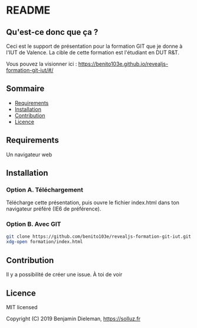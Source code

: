 README
======

Qu'est-ce donc que ça ?
-----------------------
Ceci est le support de présentation pour la formation GIT que je donne à l'IUT de Valence.
La cible de cette formation est l'étudiant en DUT R&T.

Vous pouvez la visionner ici : https://benito103e.github.io/revealjs-formation-git-iut/#/


Sommaire
----------------
- [Requirements](#requirements)
- [Installation](#installation)
- [Contribution](#contribution)
- [Licence](#licence)

Requirements
------------
Un navigateur web



Installation
------------

### Option A. Téléchargement

Télécharge cette présentation, puis ouvre le fichier index.html dans ton navigateur préféré (IE6 de préférence).

### Option B. Avec GIT

```bash
git clone https://github.com/benito103e/revealjs-formation-git-iut.git formation
xdg-open formation/index.html
```


Contribution
------------

Il y a possibilité de créer une issue. À toi de voir



Licence
------------
MIT licensed

Copyright (C) 2019 Benjamin Dieleman, https://solluz.fr